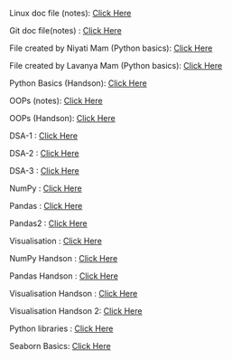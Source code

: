 Linux doc file (notes):
<a href="https://docs.google.com/document/d/1KuoAdLJd8XFcNMltJBsOWKKMedFCb9aF9xUuaNZ-JEc/edit?tab=t.0" target="_blank">Click Here</a>

Git doc file(notes) :
<a href="https://docs.google.com/document/d/174b70tNV-loufr2P-AErszeJZuBo4pJjDtpAieK1AV8/edit?tab=t.0" target="_blank">Click Here</a>

File created by Niyati Mam  (Python basics):
<a href="https://colab.research.google.com/drive/1sv4b8IsVh85nunu-ePqvigVjeyWlSskd#scrollTo=_1MHBHfH6nDi" target="_blank">Click Here</a>

File created by Lavanya Mam (Python basics):
<a href="https://colab.research.google.com/drive/1N8LNlrTuOZhfXAclMBn_E3OO_R5P_h_5?usp=sharing#scrollTo=Fske6lAf_28W" target="_blank">Click Here</a>

Python Basics (Handson):
<a href="https://colab.research.google.com/drive/1osv8dHre2oAEJBQsx8Rm5dkSb-5QB3fy" target="_blank">Click Here</a>

OOPs (notes):
<a href="https://colab.research.google.com/drive/1KYFaNGbY1bX0dV6m4nF7tMfz4RXJ9tVw#scrollTo=Nmr8YRK0A0eN" target="_blank">Click Here</a>

OOPs (Handson):
<a href="https://colab.research.google.com/drive/1d6wb02VIijGNeq7Dor2IXVVtwRwd3ECq" target="_blank">Click Here</a>

DSA-1 :
<a href="https://colab.research.google.com/drive/10KrghxtJNcrfzOCrqjljfWwerqTMFSC8?usp=sharing#scrollTo=tTYKEYyX3VIl" target="_blank">Click Here</a>

DSA-2 :
<a href="https://colab.research.google.com/drive/17RDR4r2fGwoLZoYbSNL1emo0FOxr812A?usp=sharing#scrollTo=QaXa2nvROsiQ" target="_blank">Click Here</a>

DSA-3 :
<a href="https://colab.research.google.com/drive/1mGGeNIgVO9S1zrWGqNF3Zca-UJgeEa0N?usp=sharing#scrollTo=M4MvoH2eV0Pt" target="_blank">Click Here</a>

NumPy :
<a href="https://colab.research.google.com/drive/10ZHSIhcu0q0yAMWRJc__ZwnBrXLSGDPj?usp=sharing" target="_blank">Click Here</a>

Pandas :
<a href="https://colab.research.google.com/drive/1jIf5_ChMdxloPf7RV_FiOQFoItxno2AH?usp=sharing" target="_blank">Click Here</a>

Pandas2 :
<a href="https://colab.research.google.com/drive/141RRcwuoW8t9S1ZICY9qPiea1Ut1_4OS?usp=sharing" target="_blank">Click Here</a>

Visualisation :
<a href="https://colab.research.google.com/drive/140jkvkSYLSajP2VLtrkgjwzclaE7QypA?usp=sharing" target="_blank">Click Here</a>

NumPy Handson :
<a href="https://colab.research.google.com/drive/1CtNNEGnsScF93TntMuQcZNMOSZTrUI8S?usp=sharing" target="_blank">Click Here</a>

Pandas Handson :
<a href="https://colab.research.google.com/drive/1CtbgPGhLpxqpnj7lxnf9yqZ8njsv4WGq?usp=sharing" target="_blank">Click Here</a>

Visualisation Handson :
<a href="https://colab.research.google.com/drive/1rEyJZItAoo4vHACCmEc3Wf_FPqH03ohr?usp=sharing" target="_blank">Click Here</a>

Visualisation Handson 2:
<a href="https://colab.research.google.com/drive/1uNaHhcie7OpTzZEDcVclO-Ysnp7L_kyF?usp=sharing" target="_blank">Click Here</a>

Python libraries :
<a href="https://colab.research.google.com/drive/1wVnjEJeQ79TeSm64HZvrEj05CgSEr7dL?usp=sharing#scrollTo=X9iEePjYhdB0" target="_blank">Click Here</a>

Seaborn Basics:
<a href="https://colab.research.google.com/drive/1RQ7uXTozbHYEnxpdHNYCFgXRxXC3jZHD?usp=sharing" target="_blank">Click Here</a>
